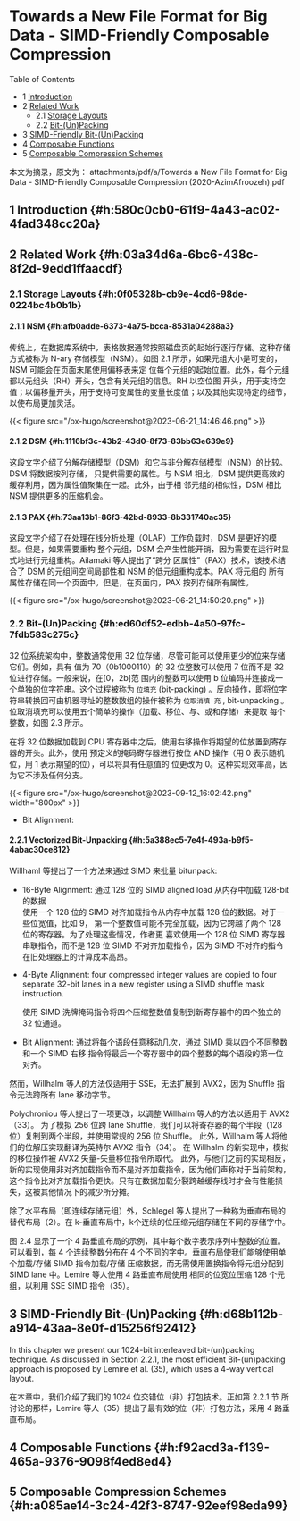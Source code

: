 # Towards a New File Format for Big Data - SIMD-Friendly Composable Compression


<div class="ox-hugo-toc toc has-section-numbers">

<div class="heading">Table of Contents</div>

- <span class="section-num">1</span> [Introduction](#h:580c0cb0-61f9-4a43-ac02-4fad348cc20a)
- <span class="section-num">2</span> [Related Work](#h:03a34d6a-6bc6-438c-8f2d-9edd1ffaacdf)
    - <span class="section-num">2.1</span> [Storage Layouts](#h:0f05328b-cb9e-4cd6-98de-0224bc4b0b1b)
    - <span class="section-num">2.2</span> [Bit-(Un)Packing](#h:ed60df52-edbb-4a50-97fc-7fdb583c275c)
- <span class="section-num">3</span> [SIMD-Friendly Bit-(Un)Packing](#h:d68b112b-a914-43aa-8e0f-d15256f92412)
- <span class="section-num">4</span> [Composable Functions](#h:f92acd3a-f139-465a-9376-9098f4ed8ed4)
- <span class="section-num">5</span> [Composable Compression Schemes](#h:a085ae14-3c24-42f3-8747-92eef98eda99)

</div>
<!--endtoc-->


本文为摘录，原文为： attachments/pdf/a/Towards a New File Format for Big Data - SIMD-Friendly Composable Compression (2020-AzimAfroozeh).pdf



## <span class="section-num">1</span> Introduction {#h:580c0cb0-61f9-4a43-ac02-4fad348cc20a}


## <span class="section-num">2</span> Related Work {#h:03a34d6a-6bc6-438c-8f2d-9edd1ffaacdf}


### <span class="section-num">2.1</span> Storage Layouts {#h:0f05328b-cb9e-4cd6-98de-0224bc4b0b1b}


#### <span class="section-num">2.1.1</span> NSM {#h:afb0adde-6373-4a75-bcca-8531a04288a3}

传统上，在数据库系统中，表格数据通常按照磁盘页的起始行逐行存储。这种存储方式被称为 N-ary
存储模型（NSM）。如图 2.1 所示，如果元组大小是可变的，NSM 可能会在页面末尾使用偏移表来定
位每个元组的起始位置。此外，每个元组都以元组头（RH）开头，包含有关元组的信息。RH 以空位图
开头，用于支持空值；以偏移量开头，用于支持可变属性的变量长度值；以及其他实现特定的细节，
以使布局更加灵活。

<a id="figure--fig:screenshot@2023-06-21-14:46:46"></a>

{{< figure src="/ox-hugo/screenshot@2023-06-21_14:46:46.png" >}}


#### <span class="section-num">2.1.2</span> DSM {#h:1116bf3c-43b2-43d0-8f73-83bb63e639e9}

这段文字介绍了分解存储模型（DSM）和它与非分解存储模型（NSM）的比较。DSM 将数据按列存储，
只提供需要的属性。与 NSM 相比，DSM 提供更高效的缓存利用，因为属性值聚集在一起。此外，由于相
邻元组的相似性，DSM 相比 NSM 提供更多的压缩机会。


#### <span class="section-num">2.1.3</span> PAX {#h:73aa13b1-86f3-42bd-8933-8b331740ac35}

这段文字介绍了在处理在线分析处理（OLAP）工作负载时，DSM 是更好的模型。但是，如果需要重构
整个元组，DSM 会产生性能开销，因为需要在运行时显式地进行元组重构。Ailamaki 等人提出了“跨分
区属性”（PAX）技术，该技术结合了 DSM 的元组间空间局部性和 NSM 的低元组重构成本。PAX 将元组的
所有属性存储在同一个页面中。但是，在页面内，PAX 按列存储所有属性。

<a id="figure--fig:screenshot@2023-06-21-14:50:20"></a>

{{< figure src="/ox-hugo/screenshot@2023-06-21_14:50:20.png" >}}


### <span class="section-num">2.2</span> Bit-(Un)Packing {#h:ed60df52-edbb-4a50-97fc-7fdb583c275c}

32 位系统架构中，整数通常使用 32 位存储，尽管可能可以使用更少的位来存储它们。例如，具有
值为 70（0b1000110）的 32 位整数可以使用 7 位而不是 32 位进行存储。一般来说，在[0，2b]范
围内的整数可以使用 b 位编码并连接成一个单独的位字符串。这个过程被称为 `位填充`
(bit-packing) 。反向操作，即将位字符串转换回可由机器寻址的整数数组的操作被称为 `位取消填
充` , bit-unpacking 。位取消填充可以使用五个简单的操作（加载、移位、与、或和存储）来提取
每个整数，如图 2.3 所示。

在将 32 位数据加载到 CPU 寄存器中之后，使用右移操作将期望的位放置到寄存器的开头。此外，使用
预定义的掩码寄存器进行按位 AND 操作（用 0 表示随机位，用 1 表示期望的位），可以将具有任意值的
位更改为 0。这种实现效率高，因为它不涉及任何分支。

<a id="figure--fig:screenshot@2023-09-12-16:02:42"></a>

{{< figure src="/ox-hugo/screenshot@2023-09-12_16:02:42.png" width="800px" >}}

-   Bit Alignment:


#### <span class="section-num">2.2.1</span> Vectorized Bit-Unpacking {#h:5a388ec5-7e4f-493a-b9f5-4abac30ce812}

Willhaml 等提出了一个方法来通过 SIMD 来批量 bitunpack:

-   16-Byte Alignment: 通过 128 位的 SIMD aligned load 从内存中加载 128-bit 的数据 <br />
    使用一个 128 位的 SIMD 对齐加载指令从内存中加载 128 位的数据。对于一些位宽值，比如 9，
    第一个整数值可能不完全加载，因为它跨越了两个 128 位的寄存器。为了处理这些情况，作者更
    喜欢使用一个 128 位 SIMD 寄存器串联指令，而不是 128 位 SIMD 不对齐加载指令，因为 SIMD
    不对齐的指令在旧处理器上的计算成本高昂。

-   4-Byte Alignment: four compressed integer values are copied to four separate 32-bit
    lanes in a new register using a SIMD shuffle mask instruction.

    使用 SIMD 洗牌掩码指令将四个压缩整数值复制到新寄存器中的四个独立的 32 位通道。

-   Bit Alignment: 通过将每个语段任意移动几次，通过 SIMD 乘以四个不同整数和一个 SIMD 右移
    指令将最后一个寄存器中的四个整数的每个语段的第一位对齐。

然而，Willhalm 等人的方法仅适用于 SSE，无法扩展到 AVX2，因为 Shuffle 指令无法跨所有 lane 移动字节。

Polychroniou 等人提出了一项更改，以调整 Willhalm 等人的方法以适用于 AVX2（33）。
为了模拟 256 位跨 lane Shuffle，我们可以将寄存器的每个半段（128 位）复制到两个半段，并使用常规的 256 位 Shuffle。
此外，Willhalm 等人将他们的位解压实现翻译为英特尔 AVX2 指令（34）。
在 Willhalm 的新实现中，模拟的移位操作被 AVX2 矢量-矢量移位指令所取代。
此外，与他们之前的实现相反，新的实现使用非对齐加载指令而不是对齐加载指令，因为他们声称对于当前架构，
这个指令比对齐加载指令更快。只有在数据加载分裂跨越缓存线时才会有性能损失，这被其他情况下的减少所分摊。

除了水平布局（即连续存储元组）外，Schlegel 等人提出了一种称为垂直布局的替代布局（2）。在
k-垂直布局中，k个连续的位压缩元组存储在不同的存储字中。

图 2.4 显示了一个 4 路垂直布局的示例，其中每个数字表示序列中整数的位置。可以看到，每 4
个连续整数分布在 4 个不同的字中。垂直布局使我们能够使用单个加载/存储 SIMD 指令加载/存储
压缩数据，而无需使用置换指令将元组分配到 SIMD lane 中。Lemire 等人使用 4 路垂直布局使用
相同的位宽位压缩 128 个元组，以利用 SSE SIMD 指令（35）。


## <span class="section-num">3</span> SIMD-Friendly Bit-(Un)Packing {#h:d68b112b-a914-43aa-8e0f-d15256f92412}

In this chapter we present our 1024-bit interleaved bit-(un)packing technique. As discussed
in Section 2.2.1, the most efficient Bit-(un)packing approach is proposed by Lemire et
al. (35), which uses a 4-way vertical layout.

在本章中，我们介绍了我们的 1024 位交错位（非）打包技术。正如第 2.2.1 节
所讨论的那样，Lemire 等人（35）提出了最有效的位（非）打包方法，采用 4 路垂直布局。


## <span class="section-num">4</span> Composable Functions {#h:f92acd3a-f139-465a-9376-9098f4ed8ed4}


## <span class="section-num">5</span> Composable Compression Schemes {#h:a085ae14-3c24-42f3-8747-92eef98eda99}

